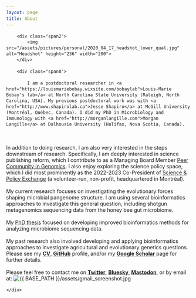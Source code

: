 ```yaml
---
layout: page
title: About
---
```


<div class="container">
    <div class="row-fluid">

        <div class="span2">
        	<img src="/assets/pictures/personal/2020_04_17_headshot_lower_qual.jpg" alt="Headshot" height="236" width="200">
        </div>

        <div class="span8">

			I am a postdoctoral researcher in <a href="https://louismariebobay.wixsite.com/bobaylab">Louis-Marie Bobay's lab</a> at North Carolina State University (Raleigh, North Carolina, USA). My previous postdoctoral work was with <a href="http://www.shapirolab.ca">Jesse Shapiro</a> at McGill University (Montréal, Québec, Canada). I did my PhD in Microbiology and Immunology with <a href="http://morganlangille.com">Morgan Langille</a> at Dalhousie University (Halifax, Nova Scotia, Canada).
<br/><br/>
			In addition to doing research, I am also very interested in the steps downstream of research. Specifically, I am deeply interested in science publishing reform, which I contribute to as a Managing Board Member <a href="https://genomics.peercommunityin.org/">Peer Community in Genomics</a>. I also enjoy exploring the science policy space, which I did most prominently as the 2022-2023 Co-President of <a href="https://www.sp-exchange.ca">Science & Policy Exchange</a> (a volunteer-run, non-profit, headquartered in Montréal).
<br/><br/>
			My current research focuses on investigating the evolutionary forces shaping microbial pangenome structure. I am using several bioinformatics approaches to investigate this general question, including shotgun metagenomics sequencing data from the honey bee gut microbiome.
<br/><br/>
			My <a href="https://dalspace.library.dal.ca/handle/10222/80086">PhD thesis</a> focused on developing improved bioinformatics methods for analyzing microbiome sequencing data.
<br/><br/>
			My past research also involved developing and applying bioinformatics approaches to investigate agricultural and evolutionary genetics questions. Please see my <b><a href="http://www.gavindouglas.ca/pages/cv.html">CV</a></b>, <b><a href="https://github.com/gavinmdouglas">GitHub</a></b> profile, and/or my <b><a href="https://scholar.google.ca/citations?hl=en&user=EhhXPUkAAAAJ">Google Scholar</a></b> page for further details.
<br/><br/>
			Please feel free to contact me on <b><a href="https://twitter.com/gavin_m_douglas">Twitter</a></b>, <b><a href="https://bsky.app/profile/gmdouglas.bsky.social">Bluesky</a></b>, <b><a href="https://fediscience.org/@gmdouglas">Mastodon</a></b>, or by email at: <img src="{{ BASE_PATH }}/assets/gmail_screenshot.jpg" alt="{{ BASE_PATH }}/assets/gmail_screenshot.jpg" title="gmail" width="190" height="26">
        </div>

    </div>

</div>
